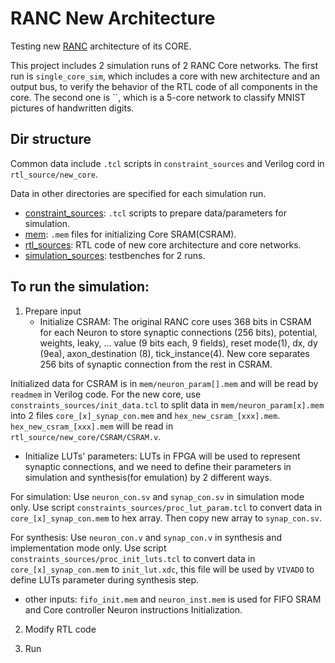 # RANC New Architecture
Testing new [RANC](https://github.com/UA-RCL/RANC/tree/master) architecture of its CORE.

This project includes 2 simulation runs of 2 RANC Core networks. The first run is `single_core_sim`, which includes a core with new architecture and an output bus, to verify the behavior of the RTL code of all components in the core. The second one is ``, which is a 5-core network to classify MNIST pictures of handwritten digits.
## Dir structure
Common data include `.tcl` scripts in `constraint_sources` and Verilog cord in `rtl_source/new_core`.

Data in other directories are specified for each simulation run.

- [constraint_sources](constraint_sources): `.tcl` scripts to prepare data/parameters for simulation.
- [mem](mem): `.mem` files for initializing Core SRAM(CSRAM).
- [rtl_sources](rtl_sources): RTL code of new core architecture and core networks.
- [simulation_sources](simulation_sources): testbenches for 2 runs.

## To run the simulation:
1. Prepare input
   - Initialize CSRAM:
The original RANC core uses 368 bits in CSRAM for each Neuron to store synaptic connections (256 bits), potential, weights, leaky, ... value (9 bits each, 9 fields), reset mode(1), dx, dy (9ea), axon_destination (8), tick_instance(4). New core separates 256 bits of synaptic connection from the rest in CSRAM.

Initialized data for CSRAM is in `mem/neuron_param[].mem` and will be read by `readmem` in Verilog code. For the new core, use `constraints_sources/init_data.tcl` to split data in `mem/neuron_param[x].mem` into 2 files `core_[x]_synap_con.mem` and `hex_new_csram_[xxx].mem`. `hex_new_csram_[xxx].mem` will be read in `rtl_source/new_core/CSRAM/CSRAM.v`.  
   
   - Initialize LUTs' parameters:
LUTs in FPGA will be used to represent synaptic connections, and we need to define their parameters in simulation and synthesis(for emulation) by 2 different ways.

For simulation: 
Use `neuron_con.sv` and `synap_con.sv` in simulation mode only. Use script `constraints_sources/proc_lut_param.tcl` to convert data in `core_[x]_synap_con.mem` to hex array. Then copy new array to `synap_con.sv`.

For synthesis:
Use `neuron_con.v` and `synap_con.v` in synthesis and implementation mode only. Use script `constraints_sources/proc_init_luts.tcl` to convert data in `core_[x]_synap_con.mem` to `init_lut.xdc`, this file will be used by `VIVADO` to define LUTs parameter during synthesis step.
   
   - other inputs:
`fifo_init.mem` and `neuron_inst.mem` is used for FIFO SRAM and Core controller Neuron instructions Initialization.
  
2. Modify RTL code



4. Run
